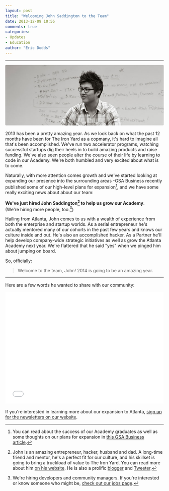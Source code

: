 ```yaml
---
layout: post
title: "Welcoming John Saddington to the Team"
date: 2013-12-09 10:56
comments: true
categories: 
- Updates
- Education
author: "Eric Dodds"
---
```

---

<img src="/images/blog/2013/12/12.9.13/john-saddington-welcome.jpg" style="border-radius: 3px;">

2013 has been a pretty amazing year. As we look back on what the past 12 months have been for The Iron Yard as a copmany, it's hard to imagine all that's been accomplished. We've run two accelerator programs, watching successful startups dig their heels in to build amazing products and raise funding. We've also seen people alter the course of their life by learning to code in our Academy. We're both humbled and very excited about what is to come.

<!--Naturally, success and attention drive growth, and we've started looking at expanding our presence into the surrounding areas. -->

<!-- more -->

Naturally, with more attention comes growth and we've started looking at expanding our presence into the surrounding areas -GSA Business recently published some of our high-level plans for expansion[^1], and we have some really exciting news about about our team: 

**We've just hired John Saddington[^2] to help us grow our Academy**.  
(We're hiring more people, too.[^3])

Hailing from Atlanta, John comes to us with a wealth of experience from both the enterprise and startup worlds. As a serial entrepreneur he's actually mentored many of our cohorts in the past few years and knows our culture inside and out. He's also an accomplished hacker. As a Partner he'll help develop company-wide strategic initiatives as well as grow the Atlanta Academy next year. We're flattered that he said "yes" when we pinged him about jumping on board. 

So, officially:

> Welcome to the team, John! 2014 is going to be an amazing year. 

---

Here are a few words he wanted to share with our community: 

<iframe width="630" height="354" style="max-width: 100%;" src="//www.youtube.com/embed/tAk_FtJh6Lc" frameborder="0" allowfullscreen></iframe>

If you're interested in learning more about our expansion to Atlanta, [sign up for the newsletters on our website](http://theironyard.com/locations/atlanta/). 

[^1]: You can read about the success of our Academy graduates as well as some thoughts on our plans for expansion in [this GSA Business article](http://gsabusiness.com/news/49715-iron-yard-to-expand-code-school?rss=0). 

[^2]: John is an amazing entrepreneur, hacker, husband and dad. A long-time friend and mentor, he's a perfect fit for our culture, and his skillset is going to bring a truckload of value to The Iron Yard. You can read more about him [on his website](http://john.do/about/). He is also a prolific [blogger](http://john.do) and [Tweeter](http://twitter.com/saddington).

[^3]: We're hiring developers and community managers. If you're interested or know someone who might be, [check out our jobs page](http://theironyard.com/jobs). 
